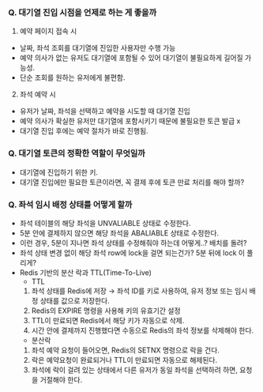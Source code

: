 ### Q. 대기열 진입 시점을 언제로 하는 게 좋을까

1. 예약 페이지 접속 시
- 날짜, 좌석 조회를 대기열에 진입한 사용자만 수행 가능
- 예약 의사가 없는 유저도 대기열에 포함될 수 있어 대기열이 불필요하게 길어질 가능성.
- 단순 조회를 원하는 유저에게 불편함.
2. 좌석 예약 시
- 유저가 날짜, 좌석을 선택하고 예약을 시도할 때 대기열 진입
- 예약 의사가 확실한 유저만 대기열에 포함시키기 때문에 불필요한 토큰 발급 x
- 대기열 진입 후에는 예약 절차가 바로 진행됨.

### Q. 대기열 토큰의 정확한 역할이 무엇일까

- 대기열에 진입하기 위한 키.
- 대기열 진입에만 필요한 토큰이라면, 꼭 결제 후에 토큰 만료 처리를 해야 할까?

### Q. 좌석 임시 배정 상태를 어떻게 할까
- 좌석 테이블의 해당 좌석을 UNVALIABLE 상태로 수정한다.
- 5분 안에 결제하지 않으면 해당 좌석을 ABALIABLE 상태로 수정한다.
- 이런 경우, 5분이 지나면 좌석 상태를 수정해줘야 하는데 어떻게..? 배치를 돌려?
- 좌석 상태 변경 없이 해당 좌석 row에 lock을 걸면 되는건가?
  5분 뒤에 lock 이 풀리게?
- Redis 기반의 분산 락과 TTL(Time-To-Live)
    - TTL
    1. 좌석 상태를 Redis에 저장 → 좌석 ID를 키로 사용하여, 유저 정보 또는 임시 배정 상태를 값으로 저장한다.
    2. Redis의 EXPIRE 명령을 사용해 키의 유효기간 설정
    3. TTL이 만료되면 Redis에서 해당 키가 자동으로 삭제.
    4. 시간 안에 결제까지 진행했다면 수동으로 Redis의 좌석 정보를 삭제해야 한다.
    - 분산락
    1. 좌석 예약 요청이 들어오면, Redis의 SETNX 명령으로 락을 건다.
    2. 락은 예약요청이 완료되거나 TTL이 만료되면 자동으로 해제된다.
    3. 좌석에 락이 걸려 있는 상태에서 다른 유저가 동일 좌석을 선택하려 하면, 요청을 거절해야 한다.